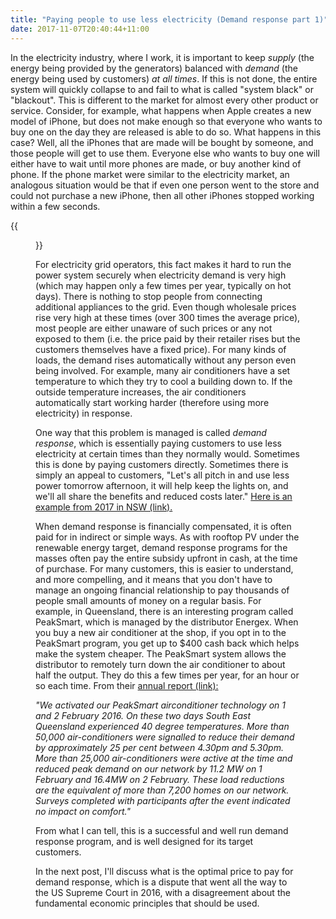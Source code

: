 ```yaml
---
title: "Paying people to use less electricity (Demand response part 1)"
date: 2017-11-07T20:40:44+11:00
---
```


In the electricity industry, where I work, it is important to keep _supply_ (the energy being provided by the generators) balanced with _demand_ (the energy being used by customers) _at all times_. If this is not done, the entire system will quickly collapse to and fail to what is called "system black" or "blackout". This is different to the market for almost every other product or service. Consider, for example, what happens when Apple creates a new model of iPhone, but does not make enough so that everyone who wants to buy one on the day they are released is able to do so. What happens in this case? Well, all the iPhones that are made will be bought by someone, and those people will get to use them. Everyone else who wants to buy one will either have to wait until more phones are made, or buy another kind of phone. If the phone market were similar to the electricity market, an analogous situation would be that if even one person went to the store and could not purchase a new iPhone, then all other iPhones stopped working within a few seconds.

{{<figure src="/images/demand_response.svg" >}}

For electricity grid operators, this fact makes it hard to run the power system securely when electricity demand is very high (which may happen only a few times per year, typically on hot days). There is nothing to stop people from connecting additional appliances to the grid. Even though wholesale prices rise very high at these times (over 300 times the average price), most people are either unaware of such prices or any not exposed to them (i.e. the price paid by their retailer rises but the customers themselves have a fixed price). For many kinds of loads, the demand rises automatically without any person even being involved. For example, many air conditioners have a set temperature to which they try to cool a building down to. If the outside temperature increases, the air conditioners automatically start working harder (therefore using more electricity) in response.

One way that this problem is managed is called _demand response_, which is essentially paying customers to use less electricity at certain times than they normally would. Sometimes this is done by paying customers directly. Sometimes there is simply an appeal to customers, "Let's all pitch in and use less power tomorrow afternoon, it will help keep the lights on, and we'll all share the benefits and reduced costs later."
[Here is an example from 2017 in NSW (link).](http://www.news.com.au/technology/environment/residents-told-to-switch-off-appliances-during-crucial-hours-of-peak-demand/news-story/bb2894aec265b29f3c6280e308313c2b)

When demand response is financially compensated, it is often paid for in indirect or simple ways. As with rooftop PV under the renewable energy target, demand response programs for the masses often pay the entire subsidy upfront in cash, at the time of purchase. For many customers, this is easier to understand, and more compelling, and it means that you don't have to manage an ongoing financial relationship to pay thousands of people small amounts of money on a regular basis. For example, in Queensland, there is an interesting program called PeakSmart, which is managed by the distributor Energex. When you buy a new air conditioner at the shop, if you opt in to the PeakSmart program, you get up to $400 cash back which helps make the system cheaper. The PeakSmart system allows the distributor to remotely turn down the air conditioner to about half the output. They do this a few times per year, for an hour or so each time. From their [annual report (link):](https://www.energex.com.au/__data/assets/pdf_file/0006/372624/Annual-Performance-Report-2015-16.pdf)

_"We activated our PeakSmart airconditioner technology on 1 and 2 February 2016. On these two days South East Queensland experienced 40 degree temperatures. More than 50,000 air-conditioners were signalled to reduce their demand by approximately 25 per cent between 4.30pm and 5.30pm. More than 25,000 air-conditioners were active at the time and reduced peak demand on our network by 11.2 MW on 1 February and 16.4MW on 2 February. These load reductions are the equivalent of more than 7,200 homes on our network. Surveys completed with participants after the event indicated no impact on comfort."_


From what I can tell, this is a successful and well run demand response program, and is well designed for its target customers.

In the next post, I'll discuss what is the optimal price to pay for demand response, which is a dispute that went all the way to the US Supreme Court in 2016, with a disagreement about the fundamental economic principles that should be used.

